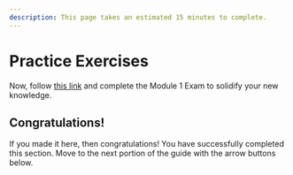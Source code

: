 ```yaml
---
description: This page takes an estimated 15 minutes to complete.
---
```


# Practice Exercises

Now, follow [this link](https://www.coursera.org/learn/genomic-tools/supplement/Ynd63/module-1-exam-instructions-important) and complete the Module 1 Exam to solidify your new knowledge.

## Congratulations!

If you made it here, then congratulations! You have successfully completed this section. Move to the next portion of the guide with the arrow buttons below.
